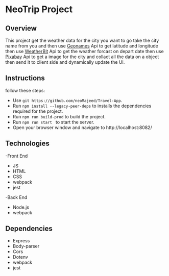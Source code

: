 # NeoTrip Project

## Overview
This project get the weather data for the city you want to go take the city name from you and then use [Geonames](http://www.geonames.org/export/web-services.html) Api to get latitude and longitude then use [WeatherBit](https://www.weatherbit.io/account/create) Api to get the weather forcast on depart date then use [Pixabay](https://pixabay.com/api/docs/) Api to get a image for the city and collact all the data on a object then send it to client side and dynamically update the UI. 

## Instructions

follow these steps:

- Use ``git https://github.com/neoMajeed/Travel-App``.
- Run ``npm install --legacy-peer-deps`` to installs the dependencies required for the project.
- Run ``npm run build-prod`` to build the project.
- Run ``npm run start `` to start the server.
- Open your browser window and navigate to http://localhost:8082/ 
  
## Technologies 
-Front End
*   JS
*   HTML
*   CSS
*   webpack
*   jest
    
-Back End
*   Node.js
*   webpack    

## Dependencies
-   Express
-   Body-parser
-   Cors
-   Dotenv
-   webpack
-   jest

